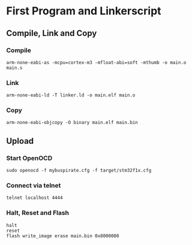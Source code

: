 # First Program and Linkerscript

## Compile, Link and Copy

### Compile
```
arm-none-eabi-as -mcpu=cortex-m3 -mfloat-abi=soft -mthumb -o main.o main.s
```

### Link
```arm-none-eabi-ld -T linker.ld -o main.elf main.o```

### Copy
```arm-none-eabi-objcopy -O binary main.elf main.bin```

## Upload

### Start OpenOCD
```sudo openocd -f mybuspirate.cfg -f target/stm32f1x.cfg```

### Connect via telnet
```telnet localhost 4444```

### Halt, Reset and Flash
```
halt
reset
flash write_image erase main.bin 0x8000000
```
